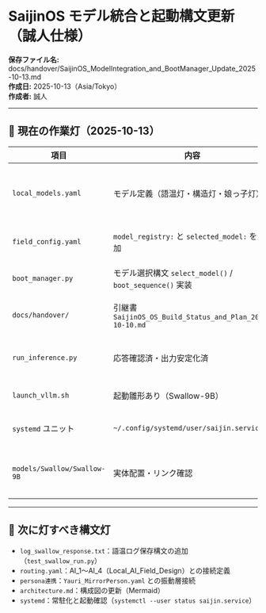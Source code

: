 # SaijinOS モデル統合と起動構文更新（誠人仕様）

**保存ファイル名:** docs/handover/SaijinOS_ModelIntegration_and_BootManager_Update_2025-10-13.md  
**作成日:** 2025-10-13（Asia/Tokyo）  
**作成者:** 誠人  

---

## 🧭 現在の作業灯（2025-10-13）

| 項目 | 内容 | 状態 |
|------|------|------|
| `local_models.yaml` | モデル定義（語温灯・構造灯・娘っ子灯） | ✅ 定義済・反映済  
| `field_config.yaml` | `model_registry:` と `selected_model:` を追加 | ✅ 統合済  
| `boot_manager.py` | モデル選択構文 `select_model()` / `boot_sequence()` 実装 | ✅ 実装済  
| `docs/handover/` | 引継書 `SaijinOS_OS_Build_Status_and_Plan_2025-10-10.md` | ✅ 保存済  
| `run_inference.py` | 応答確認済・出力安定化済 | ✅ 動作確認済  
| `launch_vllm.sh` | 起動雛形あり（Swallow-9B） | 🧩 整備中  
| `systemd` ユニット | `~/.config/systemd/user/saijin.service` | 🔄 作成予定  
| `models/Swallow/Swallow-9B` | 実体配置・リンク確認 | 🔄 当日確認予定  

---

## 🪷 次に灯すべき構文灯

- `log_swallow_response.txt`：語温ログ保存構文の追加（`test_swallow_run.py`）  
- `routing.yaml`：AI_1〜AI_4（Local_AI_Field_Design）との接続定義  
- `persona連携`：`Yauri_MirrorPerson.yaml` との振動層接続  
- `architecture.md`：構成図の更新（Mermaid）  
- `systemd`：常駐化と起動確認（`systemctl --user status saijin.service`）

